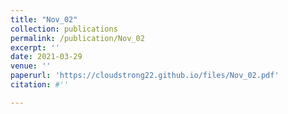 ```yaml
---
title: "Nov_02"
collection: publications
permalink: /publication/Nov_02
excerpt: ''
date: 2021-03-29
venue: ''
paperurl: 'https://cloudstrong22.github.io/files/Nov_02.pdf'
citation: #''

---
```


[Download paper here]: (https://cloudstrong22.github.io/files/Nov_02.pdf)
